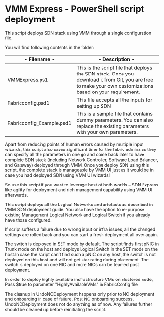 # VMM Express - PowerShell script deployment

This script deploys SDN stack using VMM through a single configuration file. 

You will find following contents in the folder:

|- Filename -|-	Description -|
|---|---|
|VMMExpress.ps1            | This is the script file that deploys the SDN stack. Once you download it from Git, you are free to make your own customizations based on your requirement. |
|Fabricconfig.psd1         | This file accepts all the inputs for setting up SDN  |
|Fabricconfig_Example.psd1 | This is a sample file that contains dummy parameters. You can also replace the existing parameters with your own parameters. |

Apart from reducing points of human errors caused by multiple input wizards, this script also saves significant time for the fabric admins as they can specify all the parameters in one go and come back later to have complete SDN stack (including Network Controller, Software Load Balancer, and Gateway) deployed through VMM. Once you deploy SDN using this script, the complete stack is manageable by VMM UI just as it would be in case you had deployed SDN using VMM UI wizards! 

So use this script if you want to leverage best of both worlds – SDN Express like agility for deployment and rich management capability using VMM UI afterwards.

This script deploys all the Logical Networks and artefacts as described in VMM SDN deployment guide. You also have the option to re-purpose existing Management Logical Network and Logical Switch if you already have those configured. 

If script suffers a failure due to wrong input or infra issues, all the changed settings are rolled back and you can start a fresh deployment all over again.

The switch is deployed in SET mode by default. The script finds first pNIC in Trunk mode on the host and deploys Logical Switch in the SET mode on the host.In case the script can’t find such a pNIC on any host, the switch is not deployed on this host and will not get star rating during placement. The switch is deployed on one NIC and more NICs can be teamed post deployment.

In order to deploy highly available insfrastructure VMs on clustered node, Pass $true to parameter "HighlyAvailableVMs" in FabricConfig file

The cleanup in UndoNCDeployment happens only prior to NC deployment and onboarding in case of failure. Post NC onboarding success, UndoNCDeployment does not do anything as of now. Any failures further should be cleaned up before reinitiating the script.
